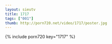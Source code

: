 ```yaml
--- 
layout: sieutv
title: 1717
tags: ["001"]
thumb: http://porn720.net/video/1717/poster.jpg
---
```

{% include porn720 key="1717" %} 
